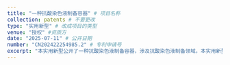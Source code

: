 ```yaml
---
title: "一种抗酸染色液制备容器" # 项目名称
collection: patents # 不要更改
type: "实用新型" # 改成项目的类型
venue: "授权" #资质方
date: "2025-07-11" # 公开日期
number: "CN202422254985.2" # 专利申请号
excerpt: "本实用新型公开了一种抗酸染色液制备容器，涉及抗酸染色液制备领域，本实用新型包括容器主体，容器主体上通过密封轴承连接有搅拌轴，容器主体的顶部两侧均设有进料筒。本实用新型通过设置有进料组件，当需将液体定量进入至容器主体内部进行混合时，可将液体先加入至进料筒内，此时由于通孔与进料筒错位，转环可封堵进料筒，进而防止液体直接流入至容器主体内部，当液体加入到合适位置后，刻度线的设置可计量进入至容器主体内部的液体量，工作人员通过旋钮转动搅拌杆，搅拌杆则带动齿轮转动，使转环转动，当通孔与进料筒对齐时，此时液体便可通过通孔流入至容器主体内部，通过该方式可精确计量加入至容器主体内的液体量。"
---
```



